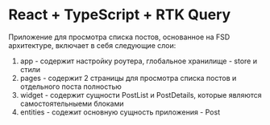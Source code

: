# React + TypeScript + RTK Query


Приложение для просмотра списка постов, основанное на FSD архитектуре, включает в себя следующие слои:

1. app - содержит настройку роутера, глобальное хранилище - store и стили
2. pages - содержит 2 страницы для просмотра списка постов и отдельного поста полностью
3. widget - содержит сущности PostList и PostDetails, которые являются самостоятельныеми блоками
4. entities - содежит основную сущность приложения - Post

